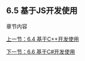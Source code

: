 ## 6.5 基于JS开发使用
章节内容

[上一节：6.4 基于C++开发使用](6.4-ApplicationBaseCPlus.md) 

[下一节：6.6 基于C#开发使用](6.6-ApplicationBaseCsharp.md)